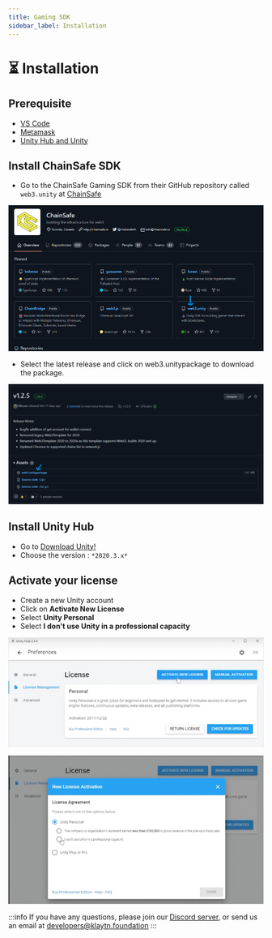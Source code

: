 ```yaml
---
title: Gaming SDK
sidebar_label: Installation
---
```


# ⏳ Installation <a id="Chainsafe Installation"></a>

## Prerequisite <a id="Prerequisite"></a>

* [VS Code](https://code.visualstudio.com/Download)
* [Metamask](https://metamask.io/download/)
* [Unity Hub and Unity](https://www.educademy.co.uk/how-to-install-unityhub-unity-and-visual-studio-on-windows)


## Install ChainSafe SDK <a id="Install ChainSafe SDK"></a>
* Go to the ChainSafe Gaming SDK from their GitHub repository called `web3.unity` at [ChainSafe](https://github.com/chainsafe)

![](/images/chainsafe/1_chainSafe_web3Unity_repo.png)

* Select the latest release and click on web3.unitypackage to download the package.

![](/images/chainsafe/2_web3Unity_dd.png)

## Install Unity Hub <a id="Install Unity Hub"></a>

* Go to [Download Unity!](https://unity3d.com/fr/get-unity/download)
* Choose the version : `*2020.3.x*`


## Activate your license <a id="Activate your license"></a>
* Create a new Unity account
* Click on **Activate New License**
* Select **Unity Personal**
* Select **I don't use Unity in a professional capacity**

![](/images/chainsafe/4_activateLicenseII.png)

![](/images/chainsafe/3_activateLicense.png)


:::info
If you have any questions, please join our [Discord server](https://discord.io/KlaytnOfficial), or send us an email at developers@klaytn.foundation
:::
